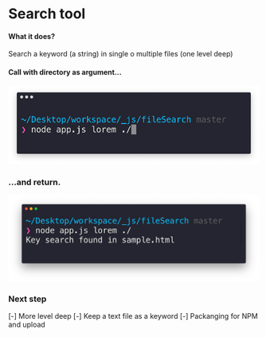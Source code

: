 # Search tool

#### What it does?
Search a keyword (a string) in single o multiple files (one level deep)

#### Call with directory as argument...
![](doc/call.png)

### ...and return.
![](doc/return.png)

### Next step

[-] More level deep
[-] Keep a text file as a keyword
[-] Packanging for NPM and upload